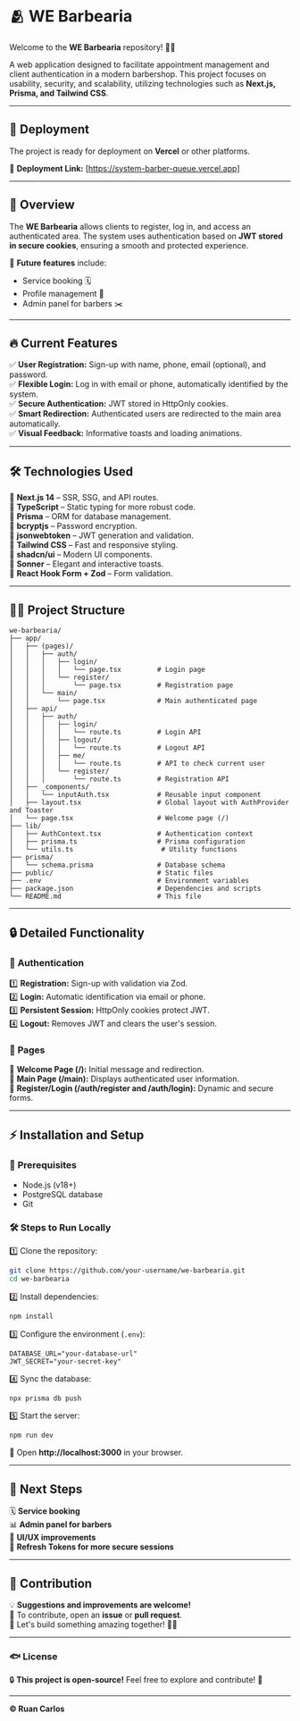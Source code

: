 # 🫂 WE Barbearia

Welcome to the **WE Barbearia** repository! 💈✨

A web application designed to facilitate appointment management and client authentication in a modern barbershop. This project focuses on usability, security, and scalability, utilizing technologies such as **Next.js, Prisma, and Tailwind CSS**.

---

## 🚀 Deployment
The project is ready for deployment on **Vercel** or other platforms.  

🔗 **Deployment Link:** [https://system-barber-queue.vercel.app]

---

## 🚀 Overview
The **WE Barbearia** allows clients to register, log in, and access an authenticated area. The system uses authentication based on **JWT stored in secure cookies**, ensuring a smooth and protected experience.

📌 **Future features** include:
- Service booking 🗓️
- Profile management 👤
- Admin panel for barbers ✂️

---

## 🔥 Current Features
✅ **User Registration:** Sign-up with name, phone, email (optional), and password.  
✅ **Flexible Login:** Log in with email or phone, automatically identified by the system.  
✅ **Secure Authentication:** JWT stored in HttpOnly cookies.  
✅ **Smart Redirection:** Authenticated users are redirected to the main area automatically.  
✅ **Visual Feedback:** Informative toasts and loading animations.  

---

## 🛠️ Technologies Used
🔹 **Next.js 14** – SSR, SSG, and API routes.  
🔹 **TypeScript** – Static typing for more robust code.  
🔹 **Prisma** – ORM for database management.  
🔹 **bcryptjs** – Password encryption.  
🔹 **jsonwebtoken** – JWT generation and validation.  
🔹 **Tailwind CSS** – Fast and responsive styling.  
🔹 **shadcn/ui** – Modern UI components.  
🔹 **Sonner** – Elegant and interactive toasts.  
🔹 **React Hook Form + Zod** – Form validation.  

---

## 💁‍♂️ Project Structure
```
we-barbearia/
├── app/
│   ├── (pages)/
│   │   ├── auth/
│   │   │   ├── login/
│   │   │   │   └── page.tsx         # Login page
│   │   │   └── register/
│   │   │       └── page.tsx         # Registration page
│   │   └── main/
│   │       └── page.tsx             # Main authenticated page
│   ├── api/
│   │   ├── auth/
│   │   │   ├── login/
│   │   │   │   └── route.ts         # Login API
│   │   │   ├── logout/
│   │   │   │   └── route.ts         # Logout API
│   │   │   ├── me/
│   │   │   │   └── route.ts         # API to check current user
│   │   │   └── register/
│   │   │       └── route.ts         # Registration API
│   ├── _components/
│   │   └── inputAuth.tsx            # Reusable input component
│   ├── layout.tsx                   # Global layout with AuthProvider and Toaster
│   └── page.tsx                     # Welcome page (/)
├── lib/
│   ├── AuthContext.tsx              # Authentication context
│   ├── prisma.ts                    # Prisma configuration
│   └── utils.ts                      # Utility functions
├── prisma/
│   └── schema.prisma                # Database schema
├── public/                          # Static files
├── .env                             # Environment variables
├── package.json                     # Dependencies and scripts
└── README.md                        # This file
```

---

## 🔒 Detailed Functionality
### 🔑 **Authentication**
1️⃣ **Registration:** Sign-up with validation via Zod.  
2️⃣ **Login:** Automatic identification via email or phone.  
3️⃣ **Persistent Session:** HttpOnly cookies protect JWT.  
4️⃣ **Logout:** Removes JWT and clears the user's session.  

### 📄 **Pages**
📌 **Welcome Page (/):** Initial message and redirection.  
📌 **Main Page (/main):** Displays authenticated user information.  
📌 **Register/Login (/auth/register and /auth/login):** Dynamic and secure forms.  

---

## ⚡ Installation and Setup
### 🎯 **Prerequisites**
- Node.js (v18+)
- PostgreSQL database
- Git

### 🛠️ **Steps to Run Locally**
1️⃣ Clone the repository:
```bash
git clone https://github.com/your-username/we-barbearia.git
cd we-barbearia
```

2️⃣ Install dependencies:
```bash
npm install
```

3️⃣ Configure the environment (`.env`):
```env
DATABASE_URL="your-database-url"
JWT_SECRET="your-secret-key"
```

4️⃣ Sync the database:
```bash
npx prisma db push
```

5️⃣ Start the server:
```bash
npm run dev
```

🔗 Open **http://localhost:3000** in your browser.


---

## 📌 Next Steps
🗓️ **Service booking**  
📊 **Admin panel for barbers**  
🎨 **UI/UX improvements**  
🔄 **Refresh Tokens for more secure sessions**  

---

## 🤝 Contribution
💡 **Suggestions and improvements are welcome!**  
📩 To contribute, open an **issue** or **pull request**.  
👥 Let's build something amazing together! 💈✨

---

### 🐟 License
🔒 **This project is open-source!** Feel free to explore and contribute! 🚀

---

**© Ruan Carlos**

